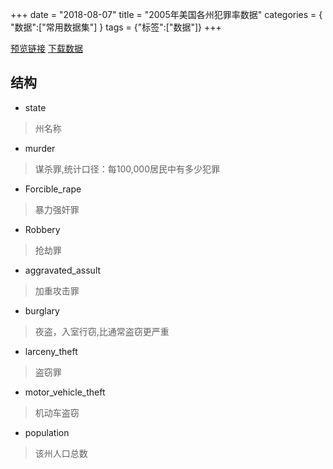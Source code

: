 +++
date = "2018-08-07"
title = "2005年美国各州犯罪率数据"
categories = { "数据":["常用数据集"] }
tags = {"标签":["数据"]}
+++

[预览链接](/data/crimeRatesByState2005)
[下载数据](/download/crimeRatesByState2005)

## 结构

 - state
 >州名称 
 - murder
 >谋杀罪,统计口径：每100,000居民中有多少犯罪
 - Forcible_rape
 >暴力强奸罪
 - Robbery
 >抢劫罪
 - aggravated_assult
 >加重攻击罪
 - burglary
 >夜盗，入室行窃,比通常盗窃更严重
 - larceny_theft
 >盗窃罪
 - motor_vehicle_theft
 >机动车盗窃
 - population
 >该州人口总数
 